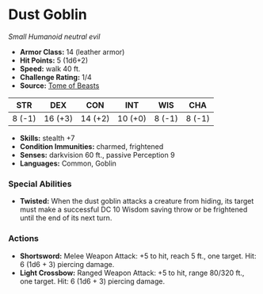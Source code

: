 # Dust Goblin

*Small* *Humanoid* *neutral evil*

- **Armor Class:** 14 (leather armor)
- **Hit Points:** 5 (1d6+2)
- **Speed:** walk 40 ft.
- **Challenge Rating:** 1/4
- **Source:** [Tome of Beasts](https://koboldpress.com/kpstore/product/tome-of-beasts-for-5th-edition-print/)

| STR | DEX | CON | INT | WIS | CHA |
| --- | --- | --- | --- | --- | --- |
| 8 (-1) | 16 (+3) | 14 (+2) | 10 (+0) | 8 (-1) | 8 (-1) |

- **Skills:** stealth +7
- **Condition Immunities:** charmed, frightened
- **Senses:** darkvision 60 ft., passive Perception 9
- **Languages:** Common, Goblin
### Special Abilities
- **Twisted:** When the dust goblin attacks a creature from hiding, its target must make a successful DC 10 Wisdom saving throw or be frightened until the end of its next turn.
### Actions
- **Shortsword:** Melee Weapon Attack: +5 to hit, reach 5 ft., one target. Hit: 6 (1d6 + 3) piercing damage.
- **Light Crossbow:** Ranged Weapon Attack: +5 to hit, range 80/320 ft., one target. Hit: 6 (1d6 + 3) piercing damage.
